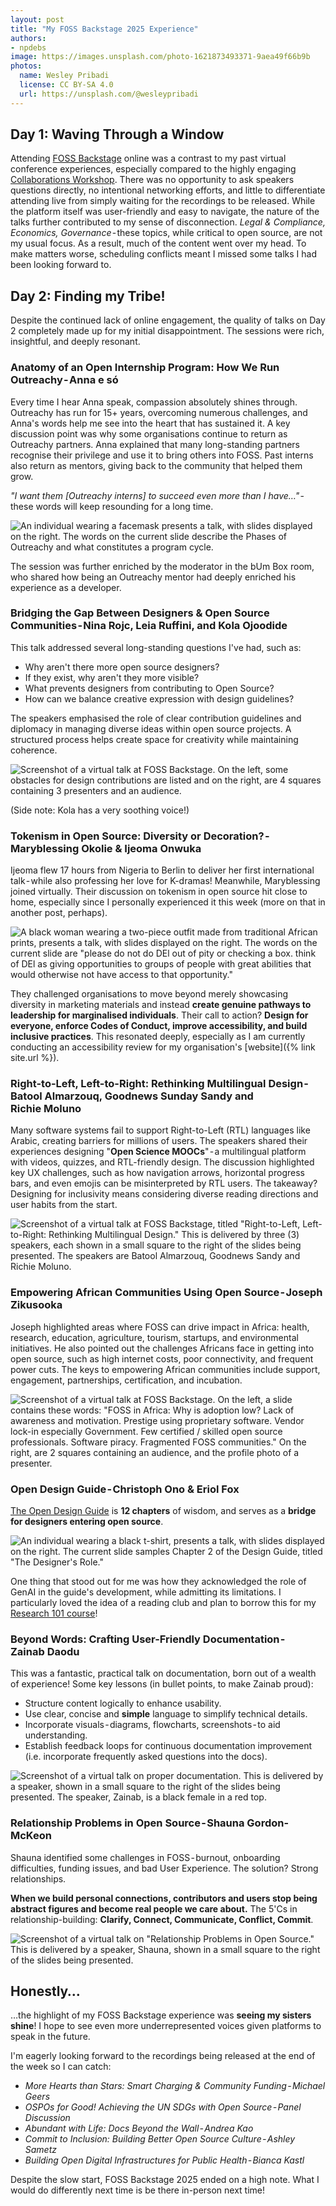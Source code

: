 ```yaml
---
layout: post
title: "My FOSS Backstage 2025 Experience"
authors:
- npdebs
image: https://images.unsplash.com/photo-1621873493371-9aea49f66b9b
photos:
  name: Wesley Pribadi
  license: CC BY-SA 4.0
  url: https://unsplash.com/@wesleypribadi
---
```


## Day 1: Waving Through a Window
Attending [FOSS Backstage](https://25.foss-backstage.de/) online was a contrast to my past virtual conference experiences, especially compared to the highly engaging [Collaborations Workshop](https://www.software.ac.uk/workshop/collaborations-workshop-2025-cw25). 
There was no opportunity to ask speakers questions directly, no intentional networking efforts, and little to differentiate attending live from simply waiting for the recordings to be released.
While the platform itself was user-friendly and easy to navigate, the nature of the talks further contributed to my sense of disconnection. 
_Legal & Compliance, Economics, Governance_ - these topics, while critical to open source, are not my usual focus. As a result, much of the content went over my head. 
To make matters worse, scheduling conflicts meant I missed some talks I had been looking forward to.

## Day 2: Finding my Tribe!
Despite the continued lack of online engagement, the quality of talks on Day 2 completely made up for my initial disappointment. 
The sessions were rich, insightful, and deeply resonant.

### Anatomy of an Open Internship Program: How We Run Outreachy - Anna e só
Every time I hear Anna speak, compassion absolutely shines through. Outreachy has run for 15+ years, overcoming numerous challenges, and Anna's words help me see into the heart that has sustained it.
A key discussion point was why some organisations continue to return as Outreachy partners. Anna explained that many long-standing partners recognise their privilege and use it to bring others into FOSS. Past interns also return as mentors, giving back to the community that helped them grow.

_"I want them [Outreachy interns] to succeed even more than I have…"_ - these words will keep resounding for a long time.

![An individual wearing a facemask presents a talk, with slides displayed on the right. The words on the current slide describe the Phases of Outreachy and what constitutes a program cycle.](https://cdn-images-1.medium.com/max/1280/1*LnfM4wFzXLcWYKY8XuAdIg.png)

The session was further enriched by the moderator in the bUm Box room, who shared how being an Outreachy mentor had deeply enriched his experience as a developer.

### Bridging the Gap Between Designers & Open Source Communities - Nina Rojc, Leia Ruffini, and Kola Ojoodide
This talk addressed several long-standing questions I've had, such as:
- Why aren't there more open source designers?
- If they exist, why aren't they more visible?
- What prevents designers from contributing to Open Source?
- How can we balance creative expression with design guidelines?

The speakers emphasised the role of clear contribution guidelines and diplomacy in managing diverse ideas within open source projects. A structured process helps create space for creativity while maintaining coherence.

![Screenshot of a virtual talk at FOSS Backstage. On the left, some obstacles for design contributions are listed and on the right, are 4 squares containing 3 presenters and an audience.](https://github.com/user-attachments/assets/24b13583-e778-428e-bdec-7d8e4ffb9245)

(Side note: Kola has a very soothing voice!)

### Tokenism in Open Source: Diversity or Decoration? - Maryblessing Okolie & Ijeoma Onwuka
Ijeoma flew 17 hours from Nigeria to Berlin to deliver her first international talk - while also professing her love for K-dramas! 
Meanwhile, Maryblessing joined virtually. Their discussion on tokenism in open source hit close to home, especially since I personally experienced it this week (more on that in another post, perhaps).

![A black woman wearing a two-piece outfit made from traditional African prints, presents a talk, with slides displayed on the right. The words on the current slide are "please do not do DEl out of pity or checking a box. think of DEl as giving opportunities to groups of people with great abilities that would otherwise not have access to that opportunity."](https://github.com/user-attachments/assets/a5470ee2-9d9b-4d09-b3c4-f851c332dc2d)

They challenged organisations to move beyond merely showcasing diversity in marketing materials and instead **create genuine pathways to leadership for marginalised individuals**. 
Their call to action? **Design for everyone, enforce Codes of Conduct, improve accessibility, and build inclusive practices**. 
This resonated deeply, especially as I am currently conducting an accessibility review for my organisation's [website]({% link site.url %}).

### Right-to-Left, Left-to-Right: Rethinking Multilingual Design - Batool Almarzouq, Goodnews Sunday Sandy and Richie Moluno
Many software systems fail to support Right-to-Left (RTL) languages like Arabic, creating barriers for millions of users. 
The speakers shared their experiences designing "**Open Science MOOCs**" - a multilingual platform with videos, quizzes, and RTL-friendly design.
The discussion highlighted key UX challenges, such as how navigation arrows, horizontal progress bars, and even emojis can be misinterpreted by RTL users. 
The takeaway? Designing for inclusivity means considering diverse reading directions and user habits from the start.

![Screenshot of a virtual talk at FOSS Backstage, titled "Right-to-Left, Left-to-Right: Rethinking Multilingual Design." This is delivered by three (3) speakers, each shown in a small square to the right of the slides being presented. The speakers are Batool Almarzouq, Goodnews Sandy and Richie Moluno.](https://github.com/user-attachments/assets/7c74df97-7c25-477c-8544-a19fd7d0bc99)

### Empowering African Communities Using Open Source - Joseph Zikusooka
Joseph highlighted areas where FOSS can drive impact in Africa: health, research, education, agriculture, tourism, startups, and environmental initiatives. 
He also pointed out the challenges Africans face in getting into open source, such as high internet costs, poor connectivity, and frequent power cuts. 
The keys to empowering African communities include support, engagement, partnerships, certification, and incubation.

![Screenshot of a virtual talk at FOSS Backstage. On the left, a slide contains these words: "FOSS in Africa: Why is adoption low? Lack of awareness and motivation. Prestige using proprietary software. Vendor lock-in especially Government. Few certified / skilled open source professionals. Software piracy. Fragmented FOSS communities." On the right, are 2 squares containing an audience, and the profile photo of a presenter.](https://github.com/user-attachments/assets/863ca449-44aa-4f22-af46-aad018b87e89)

### Open Design Guide - Christoph Ono & Eriol Fox
[The Open Design Guide](https://opendesign.guide) is **12 chapters** of wisdom, and serves as a **bridge for designers entering open source**.

![An individual wearing a black t-shirt, presents a talk, with slides displayed on the right. The current slide samples Chapter 2 of the Design Guide, titled "The Designer's Role."](https://github.com/user-attachments/assets/92d99b56-9c6d-4de1-bbce-626db93e68fa)

One thing that stood out for me was how they acknowledged the role of GenAI in the guide's development, while admitting its limitations. 
I particularly loved the idea of a reading club and plan to borrow this for my [Research 101 course](https://npdebs.github.io/Pre-seeds-Program/)!

### Beyond Words: Crafting User-Friendly Documentation - Zainab Daodu
This was a fantastic, practical talk on documentation, born out of a wealth of experience! Some key lessons (in bullet points, to make Zainab proud):

- Structure content logically to enhance usability.
- Use clear, concise and **simple** language to simplify technical details.
- Incorporate visuals - diagrams, flowcharts, screenshots - to aid understanding.
- Establish feedback loops for continuous documentation improvement (i.e. incorporate frequently asked questions into the docs).

![Screenshot of a virtual talk on proper documentation. This is delivered by a speaker, shown in a small square to the right of the slides being presented. The speaker, Zainab, is a black female in a red top.](https://github.com/user-attachments/assets/f60bc869-4167-4c7f-a880-60ff29f68263)

### Relationship Problems in Open Source - Shauna Gordon-McKeon
Shauna identified some challenges in FOSS - burnout, onboarding difficulties, funding issues, and bad User Experience. The solution? Strong relationships.

**When we build personal connections, contributors and users stop being abstract figures and become real people we care about.** 
The 5'Cs in relationship-building: **Clarify, Connect, Communicate, Conflict, Commit**.

![Screenshot of a virtual talk on "Relationship Problems in Open Source." This is delivered by a speaker, Shauna, shown in a small square to the right of the slides being presented.](https://github.com/user-attachments/assets/a69e53c1-7d9c-4e49-9be1-edbb2c2a647d)

## Honestly…
…the highlight of my FOSS Backstage experience was **seeing my sisters shine**! I hope to see even more underrepresented voices given platforms to speak in the future.

I'm eagerly looking forward to the recordings being released at the end of the week so I can catch:
- _More Hearts than Stars: Smart Charging & Community Funding - Michael Geers_
- _OSPOs for Good! Achieving the UN SDGs with Open Source - Panel Discussion_
- _Abundant with Life: Docs Beyond the Wall - Andrea Kao_
- _Commit to Inclusion: Building Better Open Source Culture - Ashley Sametz_
- _Building Open Digital Infrastructures for Public Health - Bianca Kastl_

Despite the slow start, FOSS Backstage 2025 ended on a high note. What I would do differently next time is be there in-person next time!
